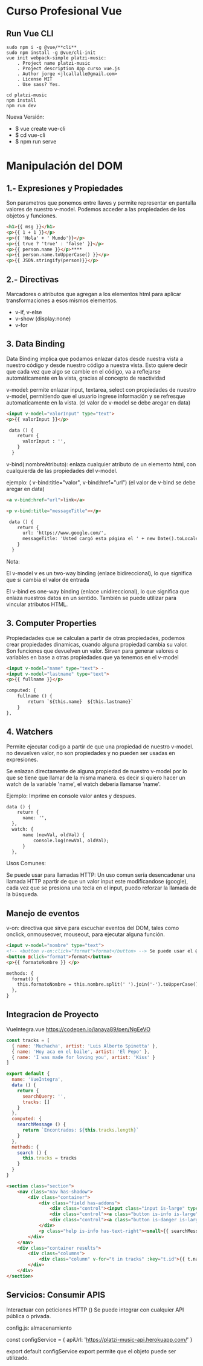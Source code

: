 # Curso Profesional Vue

## Run Vue CLI
    sudo npm i -g @vue/**cli**
    sudo npm install -g @vue/cli-init
    vue init webpack-simple platzi-music:
        . Project name platzi-music
        . Project description App curso vue.js
        . Author jorge <jlcallalle@gmail.com>
        . License MIT
        . Use sass? Yes.

    cd platzi-music
    npm install
    npm run dev

Nueva Versión:
- $ vue create vue-cli
- $ cd vue-cli
- $ npm run serve


# Manipulación del DOM
## 1.- Expresiones y Propiedades
 Son parametros que ponemos entre llaves y permite representar en pantalla valores de nuestro v-model. 
 Podemos acceder a las propiedades de los objetos y funciones. 

``` html
<h1>{{ msg }}</h1>
<p>{{ 1 + 1 }}</p>
<p>{{ 'Hola' + ' Mundo'}}</p>
<p>{{ true ? 'true' : 'false' }}</p>
<p>{{ person.name }}</p>****
<p>{{ person.name.toUpperCase() }}</p>
<p>{{ JSON.stringify(person)}}</p> 

```
## 2.- Directivas
Marcadores o atributos que agregan a los elementos html para aplicar transformaciones a esos mismos elementos. 
- v-if, v-else
- v-show (display:none)
- v-for

## 3. Data Binding
Data Binding implica que podamos enlazar datos desde nuestra vista a nuestro código y desde nuestro código a nuestra vista.
Esto quiere decir que cada vez que algo se cambie en el código, va a reflejarse automáticamente en la vista, gracias al concepto de reactividad


v-model: permite enlazar input, textarea, select con propiedades de nuestro v-model, permitiendo que el usuario ingrese información y se refresque automaticamente en la vista. (el valor de v-model se debe aregar en data)

``` html
<input v-model="valorInput" type="text">
<p>{{ valorInput }}</p>

 data () {
    return {
      valorInput : '',
    }
  }
```
v-bind(:nombreAtributo): enlaza cualquier atributo de un elemento html, con cualquierda de las propiedades del v-model.

ejemplo: ( v-bind:title="valor", v-bind:href="url")
(el valor de v-bind se debe aregar en data)


``` html
<a v-bind:href="url">link</a>

<p v-bind:title="messageTitle"></p>

 data () {
    return {
      url: 'https://www.google.com/',
      messageTitle: 'Usted cargó esta página el ' + new Date().toLocaleString(),
    }
  }
 ```


 Nota:

El v-model v es un two-way binding (enlace bidireccional), lo que significa que si cambia el valor de entrada

El v-bind es one-way binding (enlace unidireccional), lo que significa que enlaza nuestros datos en un sentido.
También se puede utilizar para vincular atributos HTML.


## 3. Computer Properties
Propiedadades que se calculan a partir de otras propiedades, 
podemos crear propiedades dinamicas, cuando alguna propiedad cambia su valor.
Son funciones que devuelven un valor.
Sirven para generar valores o variables en base a otras propiedades que ya tenemos en el v-model

``` html
<input v-model="name" type="text"> - 
<input v-model="lastname" type="text">
<p>{{ fullname }}</p>

computed: {
    fullname () {
        return `${this.name}  ${this.lastname}`
    }
},
 ```

## 4. Watchers

 Permite ejecutar codigo a partir de que una propiedad de nuestro v-model.
 no devuelven valor, no son propiedades y no pueden ser usadas en expresiones.

 Se enlazan directamente de alguna propiedad de nuestro v-model por lo que se tiene que llamar de la misma manera. es decir si quiero hacer un watch de la variable 'name', el watch deberia llamarse 'name'.

 Ejemplo: Imprime en console valor antes y despues.


``` html
data () {
    return {
      name: '',
  },
  watch: {
      name (newVal, oldVal) {
          console.log(newVal, oldVal);
      }
  },
 ```
 Usos Comunes:

 Se puede usar para llamadas HTTP:
Un uso comun sería desencadenar una llamada HTTP apartir de que un valor input este modificandose (google), cada vez que se presiona una tecla en el input, puedo reforzar la llamada de la búsqueda.

## Manejo de eventos
v-on: directiva que sirve para escuchar eventos del DOM, tales como onclick, onmouseover, mouseout, para ejecutar alguna función.

``` html
<input v-model="nombre" type="text">
<!-- <button v-on:click="format">format</button> --> Se puede usar el @ como shorthand 
<button @click="format">format</button>
<p>{{ formatoNombre }} </p>

methods: {
  format() {
    this.formatoNombre = this.nombre.split(' ').join('-').toUpperCase()
  },
}
 ```

 ## Integracion de Proyecto

 VueIntegra.vue
https://codepen.io/ianaya89/pen/NgEeVO

``` js
const tracks = [
  { name: 'Muchacha', artist: 'Luis Alberto Spinetta' },
  { name: 'Hoy aca en el baile', artist: 'El Pepo' },
  { name: 'I was made for loving you', artist: 'Kiss' }
]

export default {
  name: 'VueIntegra',
  data () {
    return {
      searchQuery: '',
      tracks: []
    }
  },
  computed: {
    searchMessage () {
      return `Encontrados: ${this.tracks.length}`
    }
  },
  methods: {
    search () {
      this.tracks = tracks
    }
  }
}
 ```

``` html
<section class="section">
    <nav class="nav has-shadow">
        <div class="container">
            <div class="field has-addons">
                <div class="control"><input class="input is-large" type="text" placeholder="¿Qué canción estás buscando?" v-model="searchQuery" /></div>
                <div class="control"><a class="button is-info is-large" v-on:click="search">Buscar</a></div>
                <div class="control"><a class="button is-danger is-large">&times;</a></div>
            </div>
            <p class="help is-info has-text-right"><small>{{ searchMessage }}</small></p>
        </div>
    </nav>
    <div class="container results">
        <div class="columns">
            <div class="column" v-for="t in tracks" :key="t.id">{{ t.name }} - {{ t.artist }}</div>
        </div>
    </div>
</section>
 ```

 ## Servicios: Consumir APIS

 Interactuar con peticiones HTTP ()
 Se puede integrar con cualquier API pública o privada.

 config.js: almacenamiento

 const configService = {
    apiUrl: 'https://platzi-music-api.herokuapp.com/'
  }
  
export default configService
export permite que el objeto puede ser utilizado.
  